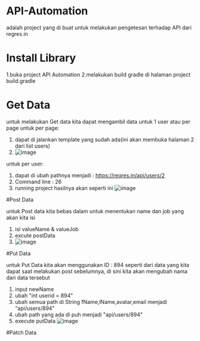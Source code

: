 # API-Automation
adalah project yang di buat untuk melakukan pengetesan terhadap API dari regres.in
# Install Library
1.buka project API Automation
2.melakukan build gradle di halaman project build.gradle

# Get Data

untuk melakukan Get data kita dapat mengambil data untuk 1 user atau per page
untuk per page:
1. dapat di jalankan template yang sudah ada(ini akan membuka halaman 2 dari list users)
2. ![image](https://github.com/RiachTWP/API-Automation/assets/139956318/eb2e64dd-bea9-4bb0-a646-f58ba531c0f8)

untuk per user:
1. dapat di ubah pathnya menjadi : https://reqres.in/api/users/2
2. Command line : 26
3. running project hasilnya akan seperti ini ![image](https://github.com/RiachTWP/API-Automation/assets/139956318/cfaf8cdb-2d64-44e0-8b81-47c1ac188672)

#Post Data

untuk Post data kita bebas dalam untuk menentukan name dan job yang akan kita isi
1. isi valueName & valueJob
2. excute postData
3. ![image](https://github.com/RiachTWP/API-Automation/assets/139956318/4076cc07-183e-4654-9e8c-002584fd924b)

#Put Data

untuk Put Data kita akan menggunakan ID : 894 seperti dari data yang kita dapat saat melakukan post sebelumnya, di sini kita 
akan mengubah nama dari data tersebut
1. input newName 
2. ubah "int userid = 894"
3. ubah semua path di String fName,lName,avatar,email menjadi "api/users/894"
4. ubah path yang ada di puh menjadi "api/users/894"
5. execute putData ![image](https://github.com/RiachTWP/API-Automation/assets/139956318/d92d7ff1-d228-49a6-87b1-04e50adfe1d2)

#Patch Data





